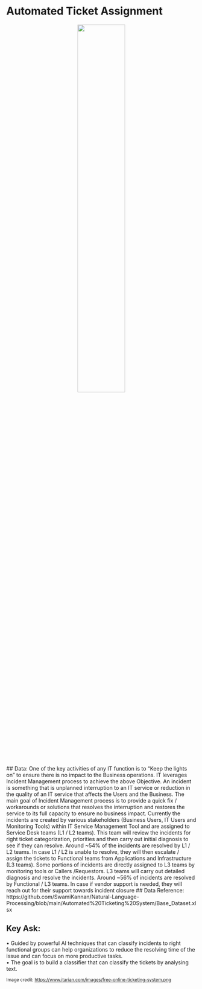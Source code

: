 # Automated Ticket Assignment
<p align="center">
<img src="https://github.com/SwamiKannan/automated-ticket-classification/blob/main/cover.png" width=50% height=50%>
</p>
## Data:
One of the key activities of any IT function is to “Keep the lights on” to ensure there is no impact to the Business operations. IT leverages Incident Management process to achieve the above Objective. An incident is something that is unplanned interruption to an IT service or reduction in the quality of an IT service that affects the Users and the Business. The main goal of Incident Management process is to provide a quick fix / workarounds or solutions that resolves the interruption and restores the service to its full capacity to ensure no business impact.
Currently the incidents are created by various stakeholders (Business Users, IT Users and Monitoring Tools) within IT Service Management Tool and are assigned to Service Desk teams (L1 / L2 teams). This team will review the incidents for right ticket categorization, priorities and then carry out initial diagnosis to see if they can resolve. Around ~54% of the incidents are resolved by L1 / L2 teams. In case L1 / L2 is unable to resolve, they will then escalate / assign the tickets to Functional teams from Applications and Infrastructure (L3 teams). Some portions of incidents are directly assigned to L3 teams by monitoring tools or Callers /Requestors. L3 teams will carry out detailed diagnosis and resolve the incidents. Around ~56% of incidents are resolved by Functional / L3 teams. In case if vendor support is needed, they will reach out for their support towards incident closure
## Data Reference:
https://github.com/SwamiKannan/Natural-Language-Processing/blob/main/Automated%20Ticketing%20System/Base_Dataset.xlsx

## Key Ask:
•	Guided by powerful AI techniques that can classify incidents to right functional groups can help organizations to reduce the resolving time of the issue and can focus on more productive tasks.
<br>•	The goal is to build a classifier that can classify the tickets by analysing text.

<sub> Image credit: https://www.itarian.com/images/free-online-ticketing-system.png </sub>
